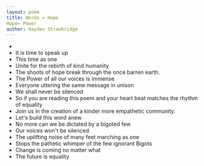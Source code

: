 ```yaml
---
layout: poem
title: Words = Hope 
Hope= Power
author: Hayden Strawbridge
---
```

-
- It is time to speak up
- This time as one
- Unite for the rebirth of kind humanity
- The shoots of hope break through the once barren earth.
- The Power of all our voices is immense
- Everyone uttering the same message in unison
- We shall never be silenced
- So if you are reading this poem and your heart beat matches the rhythm of equality
- Join us in the creation of a kinder more empathetic community.
- Let's build this word anew
- No more can we be dictated by a bigoted few
- Our voices won't be silenced
- The uplifting noise of many feet marching as one
- Stops the pathetic whimper of the few ignorant Bigots
- Change is coming no matter what
- The future is equality 
